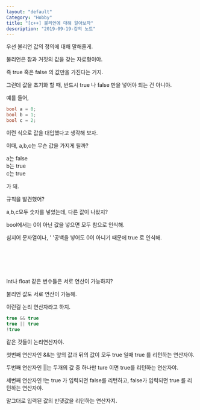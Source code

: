 ```yaml
---
layout: "default"
Category: "Hobby"
title: "[c++] 불리언에 대해 알아보자"
description: "2019-09-19-강의 노트"
---
```


우선 불리언 값의 정의에 대해 말해줄게.

불리언은 참과 거짓의 값을 갖는 자료형이야.

즉 true 혹은 false 의 값만을 가진다는 거지.

그런데 값을 초기화 할 때, 반드시 true 나 false 만을 넣어야 되는 건 아니야.

예를 들어,

~~~c++
bool a = 0;
bool b = 1;
bool c = 2;
~~~

이런 식으로 값을 대입했다고 생각해 보자.

이때, a,b,c는 무슨 값을 가지게 될까?

a는 false <br>
b는 true <br>
c는 true <br>

가 돼.

규칙을 발견했어?

a,b,c모두 숫자를 넣었는데, 다른 값이 나왔지?

bool에서는 0이 아닌 값을 넣으면 모두 참으로 인식해.

심지어 문자열이나, ' '공백을 넣어도 0이 아니기 때문에 true 로 인식해.



<br><br><br><br>

Int나 float 같은 변수들은 서로 연산이 가능하지?

불리언 값도 서로 연산이 가능해.

이런걸 논리 연산자라고 하지.

~~~c++
true && true
true || true
!true
~~~

같은 것들이 논리연산자야.


첫번째 연산자인 &&는 앞의 값과 뒤의 값이 모두 true 일때 true 를 리턴하는 연산자야.

두번째 연산자인 \|\|는 두개의 값 중 하나만 ture 이면 true를 리턴하는 연산자야.

세번째 연산자인 !는 true 가 입력되면 false를 리턴하고, false가 입력되면 true 를 리턴하는 연산자야.

말그대로 입력된 값의 반댓값을 리턴하는 연산자지.
<br><br><br><br>
